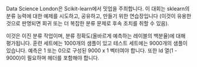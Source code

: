 Data Science London은 Scikit-learn에서 밋업을 주최합니다. 
이 대회는 sklearn의 분류 능력에 대한 예제를 시도하고, 공유하고, 만들기 위한 연습장입니다
(이것이 유용한 것으로 판명되면 회귀 또는 더 복잡한 분류 문제로 후속 조치를 취할 수 있음).

이것은 이진 분류 작업이며, 분류 정확도(올바르게 예측하는 레이블의 백분율)에 대해 평가됩니다. 
훈련 세트에는 1000개의 샘플이 있고 테스트 세트에는 9000개의 샘플이 있습니다. 
예측은 1 또는 0으로 구성된 9000 x 1 벡터여야 합니다. 
또한 Id 열(1 - 9000)이 필요하며 헤더를 포함해야 합니다.